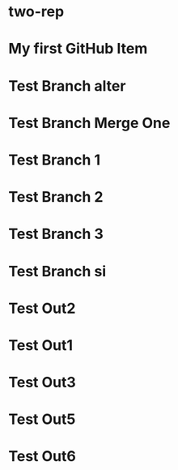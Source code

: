 # two-rep
# My first GitHub Item
# Test Branch alter
# Test Branch Merge One
# Test Branch 1
# Test Branch 2
# Test Branch 3
# Test Branch si
# Test Out2
# Test Out1
# Test Out3
# Test Out5
# Test Out6

